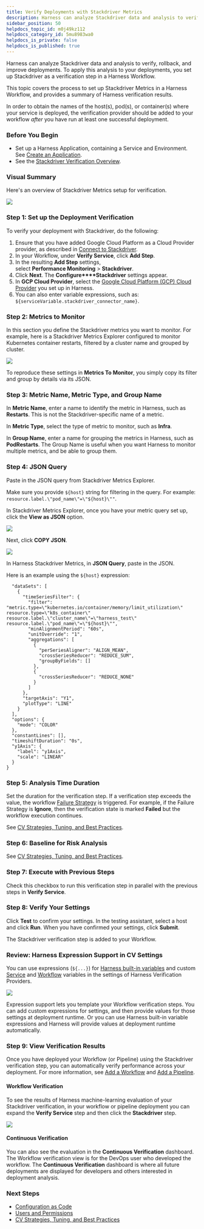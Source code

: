 ```yaml
---
title: Verify Deployments with Stackdriver Metrics
description: Harness can analyze Stackdriver data and analysis to verify, rollback, and improve deployments. Set up Stackdriver as a verification step in a Harness…
sidebar_position: 50
helpdocs_topic_id: m0j49kz112
helpdocs_category_id: 5mu8983wa0
helpdocs_is_private: false
helpdocs_is_published: true
---
```


Harness can analyze Stackdriver data and analysis to verify, rollback, and improve deployments. To apply this analysis to your deployments, you set up Stackdriver as a verification step in a Harness Workflow.

This topic covers the process to set up Stackdriver Metrics in a Harness Workflow, and provides a summary of Harness verification results.

In order to obtain the names of the host(s), pod(s), or container(s) where your service is deployed, the verification provider should be added to your workflow *after* you have run at least one successful deployment.

### Before You Begin

* Set up a Harness Application, containing a Service and Environment. See [Create an Application](../../model-cd-pipeline/applications/application-configuration.md).
* See the [Stackdriver Verification Overview](../continuous-verification-overview/concepts-cv/stackdriver-and-harness-overview.md).

### Visual Summary

Here's an overview of Stackdriver Metrics setup for verification.

![](./static/verify-deployments-with-stackdriver-metrics-23.png)

### Step 1: Set up the Deployment Verification

To verify your deployment with Stackdriver, do the following:

1. Ensure that you have added Google Cloud Platform as a Cloud Provider provider, as described in [Connect to Stackdriver](stackdriver-connection-setup.md).
2. In your Workflow, under **Verify Service**, click **Add Step**.
3. In the resulting **Add Step** settings, select **Performance Monitoring** > **Stackdriver**.
4. Click **Next**. The **Configure****Stackdriver** settings appear.
5. In **GCP Cloud Provider**, select the [Google Cloud Platform (GCP) Cloud Provider](../../../firstgen-platform/account/manage-connectors/cloud-providers.md#google-cloud-platform-gcp) you set up in Harness.
6. You can also enter variable expressions, such as: `${serviceVariable.stackdriver_connector_name}`.

### Step 2: Metrics to Monitor

In this section you define the Stackdriver metrics you want to monitor. For example, here is a Stackdriver Metrics Explorer configured to monitor Kubernetes container restarts, filtered by a cluster name and grouped by cluster.

![](./static/verify-deployments-with-stackdriver-metrics-24.png)

To reproduce these settings in **Metrics To Monitor**, you simply copy its filter and group by details via its JSON.

### Step 3: Metric Name, Metric Type, and Group Name

In **Metric Name**, enter a name to identify the metric in Harness, such as **Restarts**. This is not the Stackdriver-specific name of a metric.

In **Metric Type**, select the type of metric to monitor, such as **Infra**.

In **Group Name**, enter a name for grouping the metrics in Harness, such as **PodRestarts**. The Group Name is useful when you want Harness to monitor multiple metrics, and be able to group them.

### Step 4: JSON Query

Paste in the JSON query from Stackdriver Metrics Explorer.

Make sure you provide `${host}` string for filtering in the query. For example: `resource.label.\"pod_name\"=\"${host}\""`.

In Stackdriver Metrics Explorer, once you have your metric query set up, click the **View as JSON** option.

![](./static/verify-deployments-with-stackdriver-metrics-25.png)

Next, click **COPY JSON**.

![](./static/verify-deployments-with-stackdriver-metrics-26.png)

In Harness Stackdriver Metrics, in **JSON Query**, paste in the JSON.

Here is an example using the `${host}` expression:


```
  "dataSets": [  
    {  
      "timeSeriesFilter": {  
        "filter": "metric.type=\"kubernetes.io/container/memory/limit_utilization\" resource.type=\"k8s_container\" resource.label.\"cluster_name\"=\"harness_test\" resource.label.\"pod_name\"=\"${host}\"",  
        "minAlignmentPeriod": "60s",  
        "unitOverride": "1",  
        "aggregations": [  
          {  
            "perSeriesAligner": "ALIGN_MEAN",  
            "crossSeriesReducer": "REDUCE_SUM",  
            "groupByFields": []  
          },  
          {  
            "crossSeriesReducer": "REDUCE_NONE"  
          }  
        ]  
      },  
      "targetAxis": "Y1",  
      "plotType": "LINE"  
    }  
  ],  
  "options": {  
    "mode": "COLOR"  
  },  
  "constantLines": [],  
  "timeshiftDuration": "0s",  
  "y1Axis": {  
    "label": "y1Axis",  
    "scale": "LINEAR"  
  }  
}
```
### Step 5: Analysis Time Duration

Set the duration for the verification step. If a verification step exceeds the value, the workflow [Failure Strategy](../../model-cd-pipeline/workflows/workflow-configuration.md#failure-strategy) is triggered. For example, if the Failure Strategy is **Ignore**, then the verification state is marked **Failed** but the workflow execution continues.

See [CV Strategies, Tuning, and Best Practices](../continuous-verification-overview/concepts-cv/cv-strategies-and-best-practices.md#analysis-time-duration).

### Step 6: Baseline for Risk Analysis

See [CV Strategies, Tuning, and Best Practices](../continuous-verification-overview/concepts-cv/cv-strategies-and-best-practices.md).

### Step 7: Execute with Previous Steps

Check this checkbox to run this verification step in parallel with the previous steps in **Verify Service**.

### Step 8: Verify Your Settings

Click **Test** to confirm your settings. In the testing assistant, select a host and click **Run**. When you have confirmed your settings, click **Submit**.

The Stackdriver verification step is added to your Workflow.

### Review: Harness Expression Support in CV Settings

You can use expressions (`${...}`) for [Harness built-in variables](../../kubernetes-deployments/workflow-variables-expressions.md) and custom [Service](../../model-cd-pipeline/setup-services/service-configuration.md) and [Workflow](../../model-cd-pipeline/workflows/add-workflow-variables-new-template.md) variables in the settings of Harness Verification Providers.

![](./static/verify-deployments-with-stackdriver-metrics-27.png)

Expression support lets you template your Workflow verification steps. You can add custom expressions for settings, and then provide values for those settings at deployment runtime. Or you can use Harness built-in variable expressions and Harness will provide values at deployment runtime automatically.

### Step 9: View Verification Results

Once you have deployed your Workflow (or Pipeline) using the Stackdriver verification step, you can automatically verify performance across your deployment. For more information, see [Add a Workflow](../../model-cd-pipeline/workflows/workflow-configuration.md) and [Add a Pipeline](../../model-cd-pipeline/pipelines/pipeline-configuration.md).

#### Workflow Verification

To see the results of Harness machine-learning evaluation of your Stackdriver verification, in your workflow or pipeline deployment you can expand the **Verify Service** step and then click the **Stackdriver** step.

![](./static/verify-deployments-with-stackdriver-metrics-28.png)

#### Continuous Verification

You can also see the evaluation in the **Continuous Verification** dashboard. The Workflow verification view is for the DevOps user who developed the workflow. The **Continuous Verification** dashboard is where all future deployments are displayed for developers and others interested in deployment analysis.

### Next Steps

* [Configuration as Code](../../../firstgen-platform/config-as-code/configuration-as-code.md)
* [Users and Permissions](../../../firstgen-platform/security/access-management-howtos/users-and-permissions.md)
* [CV Strategies, Tuning, and Best Practices](../continuous-verification-overview/concepts-cv/cv-strategies-and-best-practices.md)

